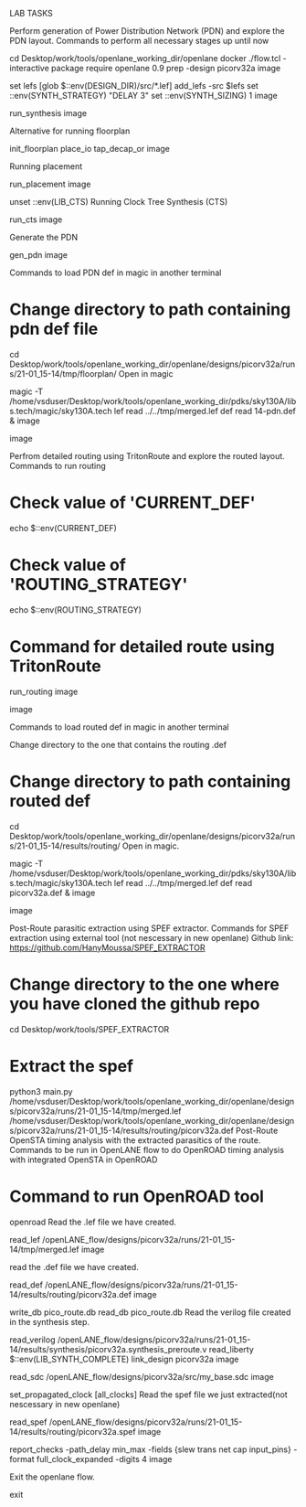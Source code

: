 LAB TASKS

Perform generation of Power Distribution Network (PDN) and explore the PDN layout.
Commands to perform all necessary stages up until now

cd Desktop/work/tools/openlane_working_dir/openlane
docker
./flow.tcl -interactive
package require openlane 0.9
prep -design picorv32a
image

set lefs [glob $::env(DESIGN_DIR)/src/*.lef]
add_lefs -src $lefs
set ::env(SYNTH_STRATEGY) "DELAY 3"
set ::env(SYNTH_SIZING) 1
image

run_synthesis
image

Alternative for running floorplan

init_floorplan
place_io
tap_decap_or
image

Running placement

run_placement
image

unset ::env(LIB_CTS)
Running Clock Tree Synthesis (CTS)

run_cts
image

Generate the PDN

gen_pdn 
image

Commands to load PDN def in magic in another terminal

# Change directory to path containing pdn def file
cd Desktop/work/tools/openlane_working_dir/openlane/designs/picorv32a/runs/21-01_15-14/tmp/floorplan/
Open in magic

magic -T /home/vsduser/Desktop/work/tools/openlane_working_dir/pdks/sky130A/libs.tech/magic/sky130A.tech lef read ../../tmp/merged.lef def read 14-pdn.def &
image

image

Perfrom detailed routing using TritonRoute and explore the routed layout.
Commands to run routing

# Check value of 'CURRENT_DEF'
echo $::env(CURRENT_DEF)

# Check value of 'ROUTING_STRATEGY'
echo $::env(ROUTING_STRATEGY)

# Command for detailed route using TritonRoute
run_routing
image

image

Commands to load routed def in magic in another terminal

Change directory to the one that contains the routing .def

# Change directory to path containing routed def
cd Desktop/work/tools/openlane_working_dir/openlane/designs/picorv32a/runs/21-01_15-14/results/routing/
Open in magic.

magic -T /home/vsduser/Desktop/work/tools/openlane_working_dir/pdks/sky130A/libs.tech/magic/sky130A.tech lef read ../../tmp/merged.lef def read picorv32a.def &
image

image

Post-Route parasitic extraction using SPEF extractor.
Commands for SPEF extraction using external tool (not nescessary in new openlane) Github link: https://github.com/HanyMoussa/SPEF_EXTRACTOR

# Change directory to the one where you have cloned the github repo
cd Desktop/work/tools/SPEF_EXTRACTOR
# Extract the spef
python3 main.py /home/vsduser/Desktop/work/tools/openlane_working_dir/openlane/designs/picorv32a/runs/21-01_15-14/tmp/merged.lef /home/vsduser/Desktop/work/tools/openlane_working_dir/openlane/designs/picorv32a/runs/21-01_15-14/results/routing/picorv32a.def
Post-Route OpenSTA timing analysis with the extracted parasitics of the route.
Commands to be run in OpenLANE flow to do OpenROAD timing analysis with integrated OpenSTA in OpenROAD

# Command to run OpenROAD tool
openroad
Read the .lef file we have created.

read_lef /openLANE_flow/designs/picorv32a/runs/21-01_15-14/tmp/merged.lef
image

read the .def file we have created.

read_def /openLANE_flow/designs/picorv32a/runs/21-01_15-14/results/routing/picorv32a.def
image

write_db pico_route.db
read_db pico_route.db
Read the verilog file created in the synthesis step.

read_verilog /openLANE_flow/designs/picorv32a/runs/21-01_15-14/results/synthesis/picorv32a.synthesis_preroute.v
read_liberty $::env(LIB_SYNTH_COMPLETE)
link_design picorv32a
image

read_sdc /openLANE_flow/designs/picorv32a/src/my_base.sdc
image

set_propagated_clock [all_clocks]
Read the spef file we just extracted(not nescessary in new openlane)

read_spef /openLANE_flow/designs/picorv32a/runs/21-01_15-14/results/routing/picorv32a.spef
image

report_checks -path_delay min_max -fields {slew trans net cap input_pins} -format full_clock_expanded -digits 4
image

Exit the openlane flow.

exit
